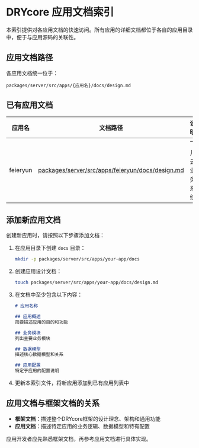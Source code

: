 # DRYcore 应用文档索引

本索引提供对各应用文档的快速访问。所有应用的详细文档都位于各自的应用目录中，便于与应用源码的关联性。

## 应用文档路径

各应用文档统一位于：

```
packages/server/src/apps/{应用名}/docs/design.md
```

## 已有应用文档

| 应用名 | 文档路径 | 说明 |
|-------|---------|------|
| feieryun | [packages/server/src/apps/feieryun/docs/design.md](../../packages/server/src/apps/feieryun/docs/design.md) | 飞儿云业务系统 |

## 添加新应用文档

创建新应用时，请按照以下步骤添加文档：

1. 在应用目录下创建 `docs` 目录：
   ```bash
   mkdir -p packages/server/src/apps/your-app/docs
   ```

2. 创建应用设计文档：
   ```bash
   touch packages/server/src/apps/your-app/docs/design.md
   ```

3. 在文档中至少包含以下内容：
   ```markdown
   # 应用名称
   
   ## 应用概述
   简要描述应用的目的和功能
   
   ## 业务模块
   列出主要业务模块
   
   ## 数据模型
   描述核心数据模型和关系
   
   ## 应用配置
   特定于应用的配置说明
   ```

4. 更新本索引文件，将新应用添加到已有应用列表中

## 应用文档与框架文档的关系

- **框架文档**：描述整个DRYcore框架的设计理念、架构和通用功能
- **应用文档**：描述特定应用的业务逻辑、数据模型和特有配置

应用开发者应先熟悉框架文档，再参考应用文档进行具体实现。 